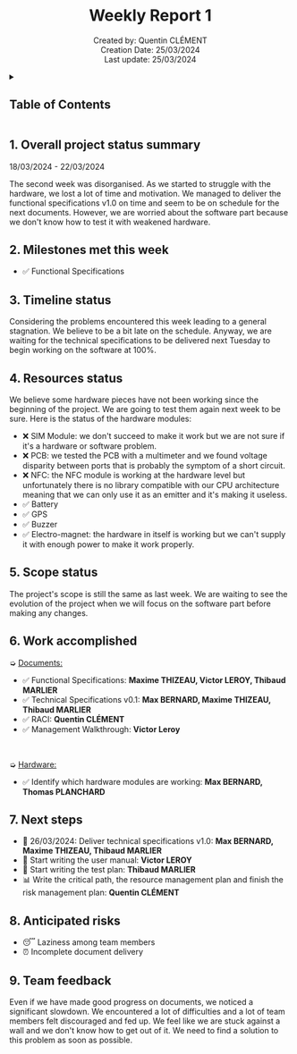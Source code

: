 <h1 align="center"> Weekly Report 1 </h1>

<p align="center">
Created by: Quentin CLÉMENT <br> Creation Date: 25/03/2024 <br> Last update: 25/03/2024
</p>

<details>
<summary>

## Table of Contents

</summary>

- [Table of Contents](#table-of-contents)
- [1. Overall project status summary](#1-overall-project-status-summary)
- [2. Milestones met this week](#2-milestones-met-this-week)
- [3. Timeline status](#3-timeline-status)
- [4. Resources status](#4-resources-status)
- [5. Scope status](#5-scope-status)
- [6. Work accomplished](#6-work-accomplished)
- [7. Next steps](#7-next-steps)
- [8. Anticipated risks](#8-anticipated-risks)
- [9. Team feedback](#9-team-feedback)

</details>

## 1. Overall project status summary

18/03/2024 - 22/03/2024

The second week was disorganised. As we started to struggle with the hardware, we lost a lot of time and motivation. We managed to deliver the functional specifications v1.0 on time and seem to be on schedule for the next documents. However, we are worried about the software part because we don't know how to test it with weakened hardware.

## 2. Milestones met this week

- ✅ Functional Specifications

## 3. Timeline status

Considering the problems encountered this week leading to a general stagnation. We believe to be a bit late on the schedule. Anyway, we are waiting for the technical specifications to be delivered next Tuesday to begin working on the software at 100%.

## 4. Resources status

We believe some hardware pieces have not been working since the beginning of the project. We are going to test them again next week to be sure. Here is the status of the hardware modules:

- ❌ SIM Module: we don't succeed to make it work but we are not sure if it's a hardware or software problem.
- ❌ PCB: we tested the PCB with a multimeter and we found voltage disparity between ports that is probably the symptom of a short circuit.
- ❌ NFC: the NFC module is working at the hardware level but unfortunately there is no library compatible with our CPU architecture meaning that we can only use it as an emitter and it's making it useless.
- ✅ Battery
- ✅ GPS
- ✅ Buzzer
- ✅ Electro-magnet: the hardware in itself is working but we can't supply it with enough power to make it work properly.

## 5. Scope status

The project's scope is still the same as last week. We are waiting to see the evolution of the project when we will focus on the software part before making any changes.

## 6. Work accomplished

➭ <ins>Documents<ins>:

- ✅ Functional Specifications: **Maxime THIZEAU, Victor LEROY, Thibaud MARLIER**
- ✅ Technical Specifications v0.1: **Max BERNARD, Maxime THIZEAU, Thibaud MARLIER**
- ✅ RACI: **Quentin CLÉMENT**
- ✅ Management Walkthrough: **Victor Leroy**

<br>

➭ <ins>Hardware<ins>:

- ✅ Identify which hardware modules are working: **Max BERNARD, Thomas PLANCHARD**

## 7. Next steps

- 📅 26/03/2024: Deliver technical specifications v1.0: **Max BERNARD, Maxime THIZEAU, Thibaud MARLIER**
- 📝 Start writing the user manual: **Victor LEROY**
- 📝 Start writing the test plan: **Thibaud MARLIER**
- 📊 Write the critical path, the resource management plan and finish the risk management plan: **Quentin CLÉMENT**

## 8. Anticipated risks

- 😴 Laziness among team members
- ⏰ Incomplete document delivery

## 9. Team feedback

Even if we have made good progress on documents, we noticed a significant slowdown. We encountered a lot of difficulties and a lot of team members felt discouraged and fed up. We feel like we are stuck against a wall and we don't know how to get out of it. We need to find a solution to this problem as soon as possible.
```